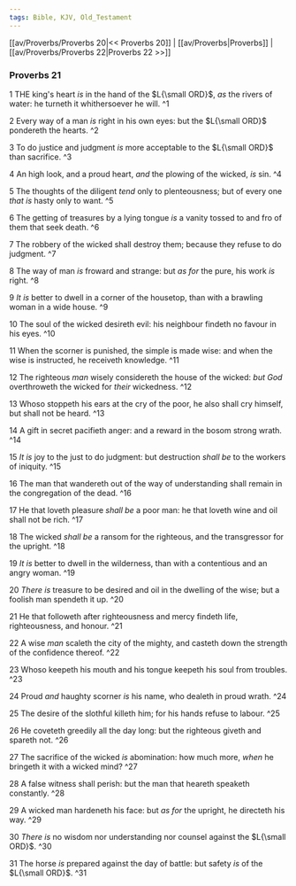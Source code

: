 ```yaml
---
tags: Bible, KJV, Old_Testament
---
```


[[av/Proverbs/Proverbs 20|<< Proverbs 20]] | [[av/Proverbs|Proverbs]] | [[av/Proverbs/Proverbs 22|Proverbs 22 >>]]

### Proverbs 21

1 THE king's heart _is_ in the hand of the $L{\small ORD}$, _as_ the rivers of water: he turneth it whithersoever he will. ^1

2 Every way of a man _is_ right in his own eyes: but the $L{\small ORD}$ pondereth the hearts. ^2

3 To do justice and judgment _is_ more acceptable to the $L{\small ORD}$ than sacrifice. ^3

4 An high look, and a proud heart, _and_ the plowing of the wicked, _is_ sin. ^4

5 The thoughts of the diligent _tend_ only to plenteousness; but of every one _that_ _is_ hasty only to want. ^5

6 The getting of treasures by a lying tongue _is_ a vanity tossed to and fro of them that seek death. ^6

7 The robbery of the wicked shall destroy them; because they refuse to do judgment. ^7

8 The way of man _is_ froward and strange: but _as_ _for_ the pure, his work _is_ right. ^8

9 _It_ _is_ better to dwell in a corner of the housetop, than with a brawling woman in a wide house. ^9

10 The soul of the wicked desireth evil: his neighbour findeth no favour in his eyes. ^10

11 When the scorner is punished, the simple is made wise: and when the wise is instructed, he receiveth knowledge. ^11

12 The righteous _man_ wisely considereth the house of the wicked: _but_ _God_ overthroweth the wicked for _their_ wickedness. ^12

13 Whoso stoppeth his ears at the cry of the poor, he also shall cry himself, but shall not be heard. ^13

14 A gift in secret pacifieth anger: and a reward in the bosom strong wrath. ^14

15 _It_ _is_ joy to the just to do judgment: but destruction _shall_ _be_ to the workers of iniquity. ^15

16 The man that wandereth out of the way of understanding shall remain in the congregation of the dead. ^16

17 He that loveth pleasure _shall_ _be_ a poor man: he that loveth wine and oil shall not be rich. ^17

18 The wicked _shall_ _be_ a ransom for the righteous, and the transgressor for the upright. ^18

19 _It_ _is_ better to dwell in the wilderness, than with a contentious and an angry woman. ^19

20 _There_ _is_ treasure to be desired and oil in the dwelling of the wise; but a foolish man spendeth it up. ^20

21 He that followeth after righteousness and mercy findeth life, righteousness, and honour. ^21

22 A wise _man_ scaleth the city of the mighty, and casteth down the strength of the confidence thereof. ^22

23 Whoso keepeth his mouth and his tongue keepeth his soul from troubles. ^23

24 Proud _and_ haughty scorner _is_ his name, who dealeth in proud wrath. ^24

25 The desire of the slothful killeth him; for his hands refuse to labour. ^25

26 He coveteth greedily all the day long: but the righteous giveth and spareth not. ^26

27 The sacrifice of the wicked _is_ abomination: how much more, _when_ he bringeth it with a wicked mind? ^27

28 A false witness shall perish: but the man that heareth speaketh constantly. ^28

29 A wicked man hardeneth his face: but _as_ _for_ the upright, he directeth his way. ^29

30 _There_ _is_ no wisdom nor understanding nor counsel against the $L{\small ORD}$. ^30

31 The horse _is_ prepared against the day of battle: but safety _is_ of the $L{\small ORD}$. ^31
